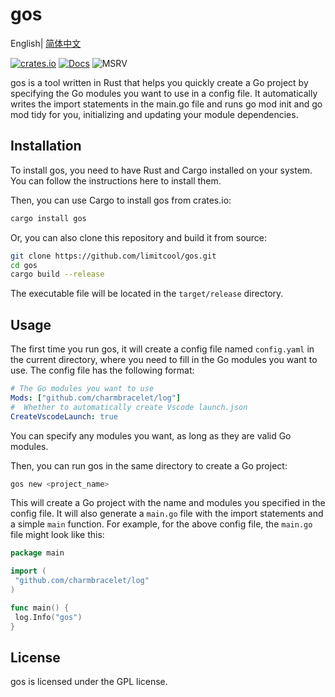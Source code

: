 # gos

English| [简体中文](README.zh_cn.md)

[![crates.io](https://img.shields.io/crates/v/gos.svg)](https://crates.io/crates/gos)
[![Docs](https://docs.rs/gos/badge.svg)](https://docs.rs/gos)
![MSRV](https://img.shields.io/badge/rustc-1.78.0+-ab6000.svg)

gos is a tool written in Rust that helps you quickly create a Go project by specifying the Go modules you want to use in a config file. It automatically writes the import statements in the main.go file and runs go mod init and go mod tidy for you, initializing and updating your module dependencies.



## Installation

To install gos, you need to have Rust and Cargo installed on your system. You can follow the instructions here to install them.

Then, you can use Cargo to install gos from crates.io:

```bash
cargo install gos
```

Or, you can also clone this repository and build it from source:

```bash
git clone https://github.com/limitcool/gos.git
cd gos
cargo build --release
```

The executable file will be located in the `target/release` directory.

## Usage

The first time you run gos, it will create a config file named `config.yaml` in the current directory, where you need to fill in the Go modules you want to use. The config file has the following format:

```yaml
# The Go modules you want to use
Mods: ["github.com/charmbracelet/log"]
#  Whether to automatically create Vscode launch.json
CreateVscodeLaunch: true
```

You can specify any modules you want, as long as they are valid Go modules.

Then, you can run gos in the same directory to create a Go project:

```bash
gos new <project_name>
```

This will create a Go project with the name and modules you specified in the config file. It will also generate a `main.go` file with the import statements and a simple `main` function. For example, for the above config file, the `main.go` file might look like this:

```go
package main

import (
 "github.com/charmbracelet/log"
)

func main() {
 log.Info("gos")
}
```

## License

gos is licensed under the GPL license.
